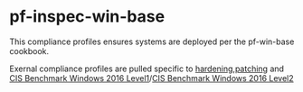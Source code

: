# pf-inspec-win-base

This compliance profiles ensures systems are deployed per the pf-win-base cookbook.

Exernal compliance profiles are pulled specific to [hardening](https://github.com/dev-sec/windows-baseline),[patching](https://github.com/dev-sec/windows-patch-baseline) and [CIS Benchmark Windows 2016 Level1](https://github.com/cjbischoff/inspec-cis-windows2016rtm-level1-memberserver)/[CIS Benchmark Windows 2016 Level2](https://github.com/cjbischoff/inspec-cis-windows2016rtm-level2-memberserver)
